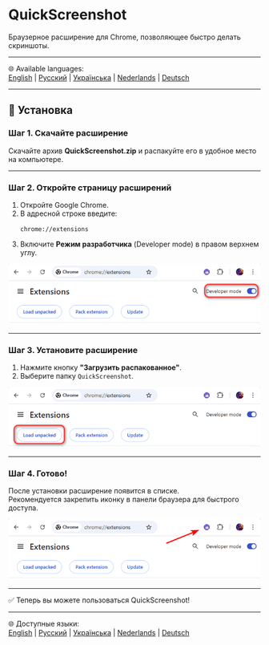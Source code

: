 # QuickScreenshot
Браузерное расширение для Chrome, позволяющее быстро делать скриншоты.

---

🌐 Available languages:  
[English](README.en.md) | [Русский](README.ru.md) | [Українська](README.uk.md) | [Nederlands](README.nl.md) | [Deutsch](README.de.md)

---

## 🚀 Установка

### Шаг 1. Скачайте расширение
Скачайте архив **QuickScreenshot.zip** и распакуйте его в удобное место на компьютере.

---

### Шаг 2. Откройте страницу расширений
1. Откройте Google Chrome.  
2. В адресной строке введите:  
   ```
   chrome://extensions
   ```
3. Включите **Режим разработчика** (Developer mode) в правом верхнем углу.

![Developer mode](screenshots/step2_developer_mode.png)

---

### Шаг 3. Установите расширение
1. Нажмите кнопку **"Загрузить распакованное"**.  
2. Выберите папку `QuickScreenshot`.  
  
![Load unpacked](screenshots/step3_load_unpacked.png)

---

### Шаг 4. Готово!
После установки расширение появится в списке.  
Рекомендуется закрепить иконку в панели браузера для быстрого доступа.
 
![Extension installed](screenshots/step4_installed.png)

---

✅ Теперь вы можете пользоваться QuickScreenshot!

---

🌐 Доступные языки:  
[English](README.en.md) | [Русский](README.ru.md) | [Українська](README.uk.md) | [Nederlands](README.nl.md) | [Deutsch](README.de.md)
